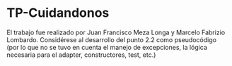 # TP-Cuidandonos
El trabajo fue realizado por Juan Francisco Meza Longa y Marcelo Fabrizio Lombardo.
Considérese al desarrollo del punto 2.2 como pseudocódigo (por lo que no se tuvo en cuenta el manejo de excepciones, la lógica necesaria para el adapter, constructores, test, etc.)

